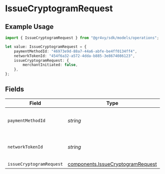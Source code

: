 # IssueCryptogramRequest

## Example Usage

```typescript
import { IssueCryptogramRequest } from "@gr4vy/sdk/models/operations";

let value: IssueCryptogramRequest = {
    paymentMethodId: "46973e9d-88a7-44a6-abfe-be4ff0134ff4",
    networkTokenId: "454f6a32-a572-4dda-b885-3e8674086123",
    issueCryptogramRequest: {
        merchantInitiated: false,
    },
};
```

## Fields

| Field                                                                                  | Type                                                                                   | Required                                                                               | Description                                                                            | Example                                                                                |
| -------------------------------------------------------------------------------------- | -------------------------------------------------------------------------------------- | -------------------------------------------------------------------------------------- | -------------------------------------------------------------------------------------- | -------------------------------------------------------------------------------------- |
| `paymentMethodId`                                                                      | *string*                                                                               | :heavy_check_mark:                                                                     | The ID of the payment method.                                                          | 46973e9d-88a7-44a6-abfe-be4ff0134ff4                                                   |
| `networkTokenId`                                                                       | *string*                                                                               | :heavy_check_mark:                                                                     | The ID of the network token.                                                           | 454f6a32-a572-4dda-b885-3e8674086123                                                   |
| `issueCryptogramRequest`                                                               | [components.IssueCryptogramRequest](../../models/components/issuecryptogramrequest.md) | :heavy_minus_sign:                                                                     | N/A                                                                                    |                                                                                        |